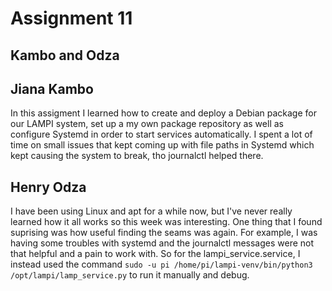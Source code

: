 # Assignment 11

## Kambo and Odza

## Jiana Kambo

In this assigment I learned how to create and deploy a Debian package for our LAMPI system, set up a my own package repository as well as configure Systemd in order to start services automatically. I spent a lot of time on small issues that kept coming up with file paths in Systemd which kept causing the system to break, tho journalctl helped there.

## Henry Odza

I have been using Linux and apt for a while now, but I've never really learned how it all works so this week was interesting. One thing that I found suprising was how useful finding the seams was again. For example, I was having some troubles with systemd and the journalctl messages were not that helpful and a pain to work with. So for the lampi_service.service, I instead used the command
 ```sudo -u pi /home/pi/lampi-venv/bin/python3 /opt/lampi/lamp_service.py```
 to run it manually and debug.

